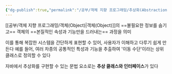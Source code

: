 ```yaml
---
{"dg-publish":true,"permalink":"/공부/객체 지향 프로그래밍/추상화(Abstraction)/","dgPassFrontmatter":true}
---
```



[[공부/객체 지향 프로그래밍/객체(Object)\|객체(Object)]]의 ==불필요한 정보를 숨기고== 객체의 ==본질적인 속성과 기능만을 드러내는== 과정을 의미

이를 통해 복잡한 시스템을 간단하게 표현할 수 있어, 사용자가 이해하고 다루기 쉽게 만든다
예를 들어, 여러 차종의 공통적인 특성과 기능을 추출하여 '이동 수단'이라는 상위 클래스로 정의할 수 있다

자바에서 추상화를 구현할 수 있는 문법 요소로는 **추상 클래스와 인터페이스**가 있다

